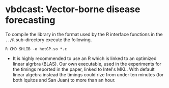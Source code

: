 # vbdcast: Vector-borne disease forecasting

To compile the library in the format used by the R interface functions in the
`../R` sub-directory execute the following.

```
R CMD SHLIB -o hetGP.so *.c
```

* It is highly recommended to use an R which is linked to an optimized linear
algrbra (BLAS).  Our own executable, used in the experiments for the timings
reported in the paper, linked to Intel's MKL.  With default linear algebra
instead the timings could rize from under ten minutes (for both Iquitos and San
Juan) to more than an hour.
